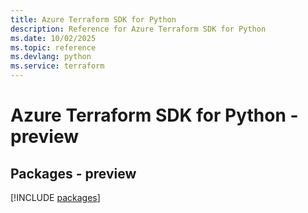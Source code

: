 ```yaml
---
title: Azure Terraform SDK for Python
description: Reference for Azure Terraform SDK for Python
ms.date: 10/02/2025
ms.topic: reference
ms.devlang: python
ms.service: terraform
---
```

# Azure Terraform SDK for Python - preview
## Packages - preview
[!INCLUDE [packages](terraform-index.md)]